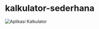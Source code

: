 # kalkulator-sederhana
![Aplikasi Kalkulator](https://github.com/saditya2610/kalkulator-sederhana/assets/75921130/3ab0f66d-219b-4d6e-810d-9fe0d3ca62dd)

